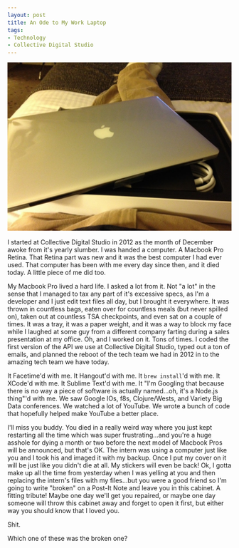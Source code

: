 ```yaml
---
layout: post
title: An Ode to My Work Laptop
tags:
- Technology
- Collective Digital Studio
---
```


![When my laptop and I first met](/public/images/work_laptop_2012.JPG)

I started at Collective Digital Studio in 2012 as the month of December awoke from it's yearly slumber. I was handed a computer. A Macbook Pro Retina. That Retina part was new and it was the best computer I had ever used. That computer has been with me every day since then, and it died today. A little piece of me did too.

My Macbook Pro lived a hard life. I asked a lot from it. Not "a lot" in the sense that I managed to tax any part of it's excessive specs, as I'm a developer and I just edit text files all day, but I brought it everywhere. It was thrown in countless bags, eaten over for countless meals (but never spilled on), taken out at countless TSA checkpoints, and even sat on a couple of times. It was a tray, it was a paper weight, and it was a way to block my face while I laughed at some guy from a different company farting during a sales presentation at my office. Oh, and I worked on it. Tons of times. I coded the first version of the API we use at Collective Digital Studio, typed out a ton of emails, and planned the reboot of the tech team we had in 2012 in to the amazing tech team we have today.

It Facetime'd with me. It Hangout'd with me. It `brew install`'d with me. It XCode'd with me. It Sublime Text'd with me. It "I'm Googling that because there is no way a piece of software is actually named...oh, it's a Node.js thing"'d with me. We saw Google IOs, f8s, Clojure/Wests, and Variety Big Data conferences. We watched a lot of YouTube. We wrote a bunch of code that hopefully helped make YouTube a better place.

I'll miss you buddy. You died in a really weird way where you just kept restarting all the time which was super frustrating...and you're a huge asshole for dying a month or two before the next model of Macbook Pros will be announced, but that's OK. The intern was using a computer just like you and I took his and imaged it with my backup. Once I put my cover on it will be just like you didn't die at all. My stickers will even be back! Ok, I gotta make up all the time from yesterday when I was yelling at you and then replacing the intern's files with my files...but you were a good friend so I'm going to write "broken" on a Post-It Note and leave you in this cabinet. A fitting tribute! Maybe one day we'll get you repaired, or maybe one day someone will throw this cabinet away and forget to open it first, but either way you should know that I loved you.

Shit.

Which one of these was the broken one?